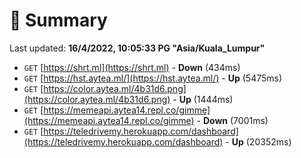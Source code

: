 # 📖 Summary
Last updated: **16/4/2022, 10:05:33 PG "Asia/Kuala_Lumpur"**

- `GET` [https://shrt.ml](https://shrt.ml) - **Down** (434ms)
- `GET` [https://hst.aytea.ml/](https://hst.aytea.ml/) - **Up** (5475ms)
- `GET` [https://color.aytea.ml/4b31d6.png](https://color.aytea.ml/4b31d6.png) - **Up** (1444ms)
- `GET` [https://memeapi.aytea14.repl.co/gimme](https://memeapi.aytea14.repl.co/gimme) - **Down** (7001ms)
- `GET` [https://teledrivemy.herokuapp.com/dashboard](https://teledrivemy.herokuapp.com/dashboard) - **Up** (20352ms)
